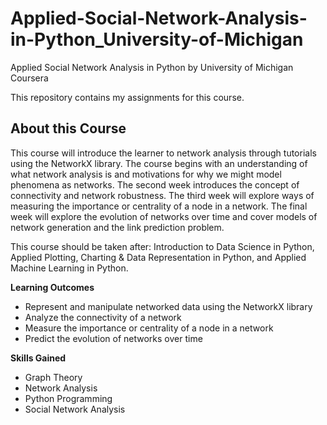# Applied-Social-Network-Analysis-in-Python_University-of-Michigan
Applied Social Network Analysis in Python by University of Michigan Coursera

This repository contains my assignments for this course.

## About this Course
This course will introduce the learner to network analysis through tutorials using the NetworkX library. The course begins with an understanding of what network analysis is and motivations for why we might model phenomena as networks. The second week introduces the concept of connectivity and network robustness. The third week will explore ways of measuring the importance or centrality of a node in a network. The final week will explore the evolution of networks over time and cover models of network generation and the link prediction problem. 

This course should be taken after: Introduction to Data Science in Python, Applied Plotting, Charting & Data Representation in Python, and Applied Machine Learning in Python.

**Learning Outcomes**
* Represent and manipulate networked data using the NetworkX library
* Analyze the connectivity of a network
* Measure the importance or centrality of a node in a network
* Predict the evolution of networks over time

**Skills Gained**
* Graph Theory
* Network Analysis
* Python Programming
* Social Network Analysis
